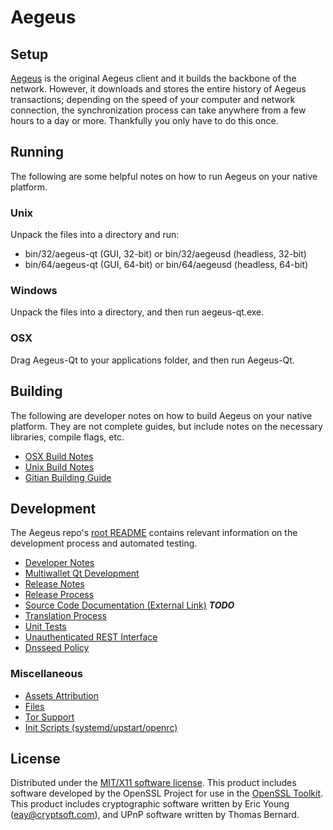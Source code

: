 Aegeus
=====================

Setup
---------------------
[Aegeus](http://aegeus.io/) is the original Aegeus client and it builds the backbone of the network. However, it downloads and stores the entire history of Aegeus transactions; depending on the speed of your computer and network connection, the synchronization process can take anywhere from a few hours to a day or more. Thankfully you only have to do this once.

Running
---------------------
The following are some helpful notes on how to run Aegeus on your native platform.

### Unix

Unpack the files into a directory and run:

- bin/32/aegeus-qt (GUI, 32-bit) or bin/32/aegeusd (headless, 32-bit)
- bin/64/aegeus-qt (GUI, 64-bit) or bin/64/aegeusd (headless, 64-bit)

### Windows

Unpack the files into a directory, and then run aegeus-qt.exe.

### OSX

Drag Aegeus-Qt to your applications folder, and then run Aegeus-Qt.

Building
---------------------
The following are developer notes on how to build Aegeus on your native platform. They are not complete guides, but include notes on the necessary libraries, compile flags, etc.

- [OSX Build Notes](build-osx.md)
- [Unix Build Notes](build-unix.md)
- [Gitian Building Guide](gitian-building.md)

Development
---------------------
The Aegeus repo's [root README](https://github.com/AegeusCoin/aegeus/blob/master/README.md) contains relevant information on the development process and automated testing.

- [Developer Notes](developer-notes.md)
- [Multiwallet Qt Development](multiwallet-qt.md)
- [Release Notes](release-notes.md)
- [Release Process](release-process.md)
- [Source Code Documentation (External Link)](https://dev.visucore.com/bitcoin/doxygen/) ***TODO***
- [Translation Process](translation_process.md)
- [Unit Tests](unit-tests.md)
- [Unauthenticated REST Interface](REST-interface.md)
- [Dnsseed Policy](dnsseed-policy.md)

### Miscellaneous
- [Assets Attribution](assets-attribution.md)
- [Files](files.md)
- [Tor Support](tor.md)
- [Init Scripts (systemd/upstart/openrc)](init.md)

License
---------------------
Distributed under the [MIT/X11 software license](http://www.opensource.org/licenses/mit-license.php).
This product includes software developed by the OpenSSL Project for use in the [OpenSSL Toolkit](https://www.openssl.org/). This product includes
cryptographic software written by Eric Young ([eay@cryptsoft.com](mailto:eay@cryptsoft.com)), and UPnP software written by Thomas Bernard.
